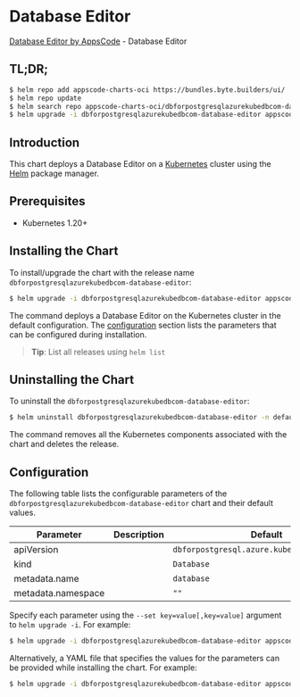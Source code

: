 # Database Editor

[Database Editor by AppsCode](https://appscode.com) - Database Editor

## TL;DR;

```bash
$ helm repo add appscode-charts-oci https://bundles.byte.builders/ui/
$ helm repo update
$ helm search repo appscode-charts-oci/dbforpostgresqlazurekubedbcom-database-editor --version=v0.12.0
$ helm upgrade -i dbforpostgresqlazurekubedbcom-database-editor appscode-charts-oci/dbforpostgresqlazurekubedbcom-database-editor -n default --create-namespace --version=v0.12.0
```

## Introduction

This chart deploys a Database Editor on a [Kubernetes](http://kubernetes.io) cluster using the [Helm](https://helm.sh) package manager.

## Prerequisites

- Kubernetes 1.20+

## Installing the Chart

To install/upgrade the chart with the release name `dbforpostgresqlazurekubedbcom-database-editor`:

```bash
$ helm upgrade -i dbforpostgresqlazurekubedbcom-database-editor appscode-charts-oci/dbforpostgresqlazurekubedbcom-database-editor -n default --create-namespace --version=v0.12.0
```

The command deploys a Database Editor on the Kubernetes cluster in the default configuration. The [configuration](#configuration) section lists the parameters that can be configured during installation.

> **Tip**: List all releases using `helm list`

## Uninstalling the Chart

To uninstall the `dbforpostgresqlazurekubedbcom-database-editor`:

```bash
$ helm uninstall dbforpostgresqlazurekubedbcom-database-editor -n default
```

The command removes all the Kubernetes components associated with the chart and deletes the release.

## Configuration

The following table lists the configurable parameters of the `dbforpostgresqlazurekubedbcom-database-editor` chart and their default values.

|     Parameter      | Description |                        Default                         |
|--------------------|-------------|--------------------------------------------------------|
| apiVersion         |             | <code>dbforpostgresql.azure.kubedb.com/v1alpha1</code> |
| kind               |             | <code>Database</code>                                  |
| metadata.name      |             | <code>database</code>                                  |
| metadata.namespace |             | <code>""</code>                                        |


Specify each parameter using the `--set key=value[,key=value]` argument to `helm upgrade -i`. For example:

```bash
$ helm upgrade -i dbforpostgresqlazurekubedbcom-database-editor appscode-charts-oci/dbforpostgresqlazurekubedbcom-database-editor -n default --create-namespace --version=v0.12.0 --set apiVersion=dbforpostgresql.azure.kubedb.com/v1alpha1
```

Alternatively, a YAML file that specifies the values for the parameters can be provided while
installing the chart. For example:

```bash
$ helm upgrade -i dbforpostgresqlazurekubedbcom-database-editor appscode-charts-oci/dbforpostgresqlazurekubedbcom-database-editor -n default --create-namespace --version=v0.12.0 --values values.yaml
```
